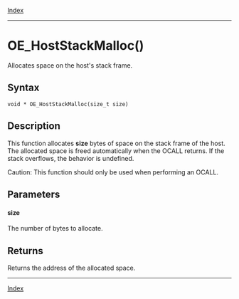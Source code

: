 [Index](index.md)

---
# OE_HostStackMalloc()

Allocates space on the host's stack frame.

## Syntax

    void * OE_HostStackMalloc(size_t size)
## Description 

This function allocates **size** bytes of space on the stack frame of the host. The allocated space is freed automatically when the OCALL returns. If the stack overflows, the behavior is undefined.

Caution: This function should only be used when performing an OCALL.



## Parameters

#### size

The number of bytes to allocate.

## Returns

Returns the address of the allocated space.

---
[Index](index.md)

